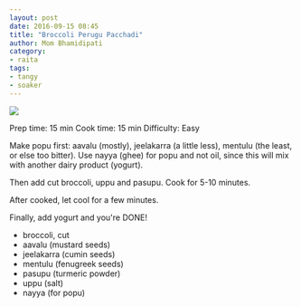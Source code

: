 ```yaml
---
layout: post
date: 2016-09-15 08:45
title: "Broccoli Perugu Pacchadi"
author: Mom Bhamidipati
category:
- raita
tags:
- tangy
- soaker
---
```


<img src="png/0c20b2f3b11ee671e6312284940237c3.png" />

Prep time: 15 min
Cook time: 15 min
Difficulty: Easy

Make popu first: aavalu (mostly), jeelakarra (a little less), mentulu (the least, or else too bitter). Use nayya (ghee) for popu and not oil, since this will mix with another dairy product (yogurt).

Then add cut broccoli, uppu and pasupu. Cook for 5-10 minutes.

After cooked, let cool for a few minutes.

Finally, add yogurt and you're DONE!

<ul>
    <li>broccoli, cut</li>
    <li>aavalu (mustard seeds)</li>
    <li>jeelakarra (cumin seeds)</li>
    <li>mentulu (fenugreek seeds)</li>
    <li>pasupu (turmeric powder)</li>
    <li>uppu (salt)</li>
    <li>nayya (for popu)</li>
</ul>